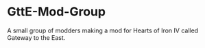 # GttE-Mod-Group
A small group of modders making a mod for Hearts of Iron IV called Gateway to the East.
